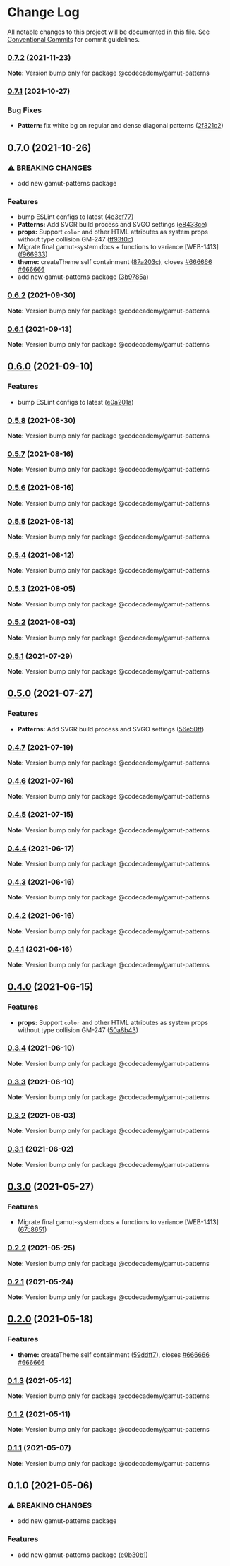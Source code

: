 # Change Log

All notable changes to this project will be documented in this file.
See [Conventional Commits](https://conventionalcommits.org) for commit guidelines.

### [0.7.2](https://github.com/Codecademy/gamut/compare/@codecademy/gamut-patterns@0.7.1...@codecademy/gamut-patterns@0.7.2) (2021-11-23)

**Note:** Version bump only for package @codecademy/gamut-patterns





### [0.7.1](https://github.com/Codecademy/gamut/compare/@codecademy/gamut-patterns@0.7.0...@codecademy/gamut-patterns@0.7.1) (2021-10-27)


### Bug Fixes

* **Pattern:** fix white bg on regular and dense diagonal patterns ([2f321c2](https://github.com/Codecademy/gamut/commit/2f321c2446cdc28e4338fa1dae94efa698e4c6ea))



## 0.7.0 (2021-10-26)


### ⚠ BREAKING CHANGES

* add new gamut-patterns package

### Features

* bump ESLint configs to latest ([4e3cf77](https://github.com/Codecademy/gamut/commit/4e3cf77928bdd69bce3eeca8a7f07439627b4f08))
* **Patterns:** Add SVGR build process and SVGO settings ([e8433ce](https://github.com/Codecademy/gamut/commit/e8433ceace8b617fcaa45f13a11ce1367cff0e0b))
* **props:** Support `color` and other HTML attributes as system props without type collision GM-247 ([ff93f0c](https://github.com/Codecademy/gamut/commit/ff93f0c9b7ca64ed9819586709f58436ca4502b9))
* Migrate final gamut-system docs + functions to variance [WEB-1413]  ([f966933](https://github.com/Codecademy/gamut/commit/f966933ac814d228072e781ee2a3d75a33190a85))
* **theme:** createTheme self containment ([87a203c](https://github.com/Codecademy/gamut/commit/87a203c56df8002406552208b8b5ffc55b228262)), closes [#666666](https://github.com/Codecademy/gamut/issues/666666) [#666666](https://github.com/Codecademy/gamut/issues/666666)
* add new gamut-patterns package ([3b9785a](https://github.com/Codecademy/gamut/commit/3b9785a20e26767a9531b1f1ce8de5f504f2dd34))



### [0.6.2](https://github.com/Codecademy/gamut/compare/@codecademy/gamut-patterns@0.6.1...@codecademy/gamut-patterns@0.6.2) (2021-09-30)

**Note:** Version bump only for package @codecademy/gamut-patterns





### [0.6.1](https://github.com/Codecademy/gamut/compare/@codecademy/gamut-patterns@0.6.0...@codecademy/gamut-patterns@0.6.1) (2021-09-13)

**Note:** Version bump only for package @codecademy/gamut-patterns





## [0.6.0](https://github.com/Codecademy/gamut/compare/@codecademy/gamut-patterns@0.5.8...@codecademy/gamut-patterns@0.6.0) (2021-09-10)


### Features

* bump ESLint configs to latest ([e0a201a](https://github.com/Codecademy/gamut/commit/e0a201abcc5f49718538d3d91af21cb37db4470e))



### [0.5.8](https://github.com/Codecademy/gamut/compare/@codecademy/gamut-patterns@0.5.7...@codecademy/gamut-patterns@0.5.8) (2021-08-30)

**Note:** Version bump only for package @codecademy/gamut-patterns





### [0.5.7](https://github.com/Codecademy/gamut/compare/@codecademy/gamut-patterns@0.5.6...@codecademy/gamut-patterns@0.5.7) (2021-08-16)

**Note:** Version bump only for package @codecademy/gamut-patterns





### [0.5.6](https://github.com/Codecademy/gamut/compare/@codecademy/gamut-patterns@0.5.5...@codecademy/gamut-patterns@0.5.6) (2021-08-16)

**Note:** Version bump only for package @codecademy/gamut-patterns





### [0.5.5](https://github.com/Codecademy/gamut/compare/@codecademy/gamut-patterns@0.5.4...@codecademy/gamut-patterns@0.5.5) (2021-08-13)

**Note:** Version bump only for package @codecademy/gamut-patterns





### [0.5.4](https://github.com/Codecademy/gamut/compare/@codecademy/gamut-patterns@0.5.3...@codecademy/gamut-patterns@0.5.4) (2021-08-12)

**Note:** Version bump only for package @codecademy/gamut-patterns





### [0.5.3](https://github.com/Codecademy/gamut/compare/@codecademy/gamut-patterns@0.5.2...@codecademy/gamut-patterns@0.5.3) (2021-08-05)

**Note:** Version bump only for package @codecademy/gamut-patterns





### [0.5.2](https://github.com/Codecademy/gamut/compare/@codecademy/gamut-patterns@0.5.1...@codecademy/gamut-patterns@0.5.2) (2021-08-03)

**Note:** Version bump only for package @codecademy/gamut-patterns





### [0.5.1](https://github.com/Codecademy/gamut/compare/@codecademy/gamut-patterns@0.5.0...@codecademy/gamut-patterns@0.5.1) (2021-07-29)

**Note:** Version bump only for package @codecademy/gamut-patterns





## [0.5.0](https://github.com/Codecademy/gamut/compare/@codecademy/gamut-patterns@0.4.7...@codecademy/gamut-patterns@0.5.0) (2021-07-27)


### Features

* **Patterns:** Add SVGR build process and SVGO settings ([56e50ff](https://github.com/Codecademy/gamut/commit/56e50ffe021102b84a7f9e5d7bb33ea6de890994))



### [0.4.7](https://github.com/Codecademy/gamut/compare/@codecademy/gamut-patterns@0.4.6...@codecademy/gamut-patterns@0.4.7) (2021-07-19)

**Note:** Version bump only for package @codecademy/gamut-patterns





### [0.4.6](https://github.com/Codecademy/gamut/compare/@codecademy/gamut-patterns@0.4.5...@codecademy/gamut-patterns@0.4.6) (2021-07-16)

**Note:** Version bump only for package @codecademy/gamut-patterns





### [0.4.5](https://github.com/Codecademy/gamut/compare/@codecademy/gamut-patterns@0.4.4...@codecademy/gamut-patterns@0.4.5) (2021-07-15)

**Note:** Version bump only for package @codecademy/gamut-patterns





### [0.4.4](https://github.com/Codecademy/gamut/compare/@codecademy/gamut-patterns@0.4.3...@codecademy/gamut-patterns@0.4.4) (2021-06-17)

**Note:** Version bump only for package @codecademy/gamut-patterns





### [0.4.3](https://github.com/Codecademy/gamut/compare/@codecademy/gamut-patterns@0.4.2...@codecademy/gamut-patterns@0.4.3) (2021-06-16)

**Note:** Version bump only for package @codecademy/gamut-patterns





### [0.4.2](https://github.com/Codecademy/gamut/compare/@codecademy/gamut-patterns@0.4.1...@codecademy/gamut-patterns@0.4.2) (2021-06-16)

**Note:** Version bump only for package @codecademy/gamut-patterns





### [0.4.1](https://github.com/Codecademy/gamut/compare/@codecademy/gamut-patterns@0.4.0...@codecademy/gamut-patterns@0.4.1) (2021-06-16)

**Note:** Version bump only for package @codecademy/gamut-patterns





## [0.4.0](https://github.com/Codecademy/gamut/compare/@codecademy/gamut-patterns@0.3.4...@codecademy/gamut-patterns@0.4.0) (2021-06-15)


### Features

* **props:** Support `color` and other HTML attributes as system props without type collision GM-247 ([50a8b43](https://github.com/Codecademy/gamut/commit/50a8b43b27eff2d75307d317d724383156e5a3ed))



### [0.3.4](https://github.com/Codecademy/gamut/compare/@codecademy/gamut-patterns@0.3.3...@codecademy/gamut-patterns@0.3.4) (2021-06-10)

**Note:** Version bump only for package @codecademy/gamut-patterns





### [0.3.3](https://github.com/Codecademy/gamut/compare/@codecademy/gamut-patterns@0.3.2...@codecademy/gamut-patterns@0.3.3) (2021-06-10)

**Note:** Version bump only for package @codecademy/gamut-patterns





### [0.3.2](https://github.com/Codecademy/gamut/compare/@codecademy/gamut-patterns@0.3.1...@codecademy/gamut-patterns@0.3.2) (2021-06-03)

**Note:** Version bump only for package @codecademy/gamut-patterns





### [0.3.1](https://github.com/Codecademy/gamut/compare/@codecademy/gamut-patterns@0.3.0...@codecademy/gamut-patterns@0.3.1) (2021-06-02)

**Note:** Version bump only for package @codecademy/gamut-patterns





## [0.3.0](https://github.com/Codecademy/gamut/compare/@codecademy/gamut-patterns@0.2.2...@codecademy/gamut-patterns@0.3.0) (2021-05-27)


### Features

* Migrate final gamut-system docs + functions to variance [WEB-1413]  ([67c8651](https://github.com/Codecademy/gamut/commit/67c8651dc4985dd656c8d488af4cf56ca21a813b))



### [0.2.2](https://github.com/Codecademy/gamut/compare/@codecademy/gamut-patterns@0.2.1...@codecademy/gamut-patterns@0.2.2) (2021-05-25)

**Note:** Version bump only for package @codecademy/gamut-patterns





### [0.2.1](https://github.com/Codecademy/gamut/compare/@codecademy/gamut-patterns@0.2.0...@codecademy/gamut-patterns@0.2.1) (2021-05-24)

**Note:** Version bump only for package @codecademy/gamut-patterns





## [0.2.0](https://github.com/Codecademy/gamut/compare/@codecademy/gamut-patterns@0.1.3...@codecademy/gamut-patterns@0.2.0) (2021-05-18)


### Features

* **theme:** createTheme self containment ([59ddff7](https://github.com/Codecademy/gamut/commit/59ddff7224cd8e0972212dd6ba1696f40ccac835)), closes [#666666](https://github.com/Codecademy/gamut/issues/666666) [#666666](https://github.com/Codecademy/gamut/issues/666666)



### [0.1.3](https://github.com/Codecademy/gamut/compare/@codecademy/gamut-patterns@0.1.2...@codecademy/gamut-patterns@0.1.3) (2021-05-12)

**Note:** Version bump only for package @codecademy/gamut-patterns





### [0.1.2](https://github.com/Codecademy/gamut/compare/@codecademy/gamut-patterns@0.1.1...@codecademy/gamut-patterns@0.1.2) (2021-05-11)

**Note:** Version bump only for package @codecademy/gamut-patterns





### [0.1.1](https://github.com/Codecademy/gamut/compare/@codecademy/gamut-patterns@0.1.0...@codecademy/gamut-patterns@0.1.1) (2021-05-07)

**Note:** Version bump only for package @codecademy/gamut-patterns





## 0.1.0 (2021-05-06)


### ⚠ BREAKING CHANGES

* add new gamut-patterns package

### Features

* add new gamut-patterns package ([e0b30b1](https://github.com/Codecademy/gamut/commit/e0b30b102b32b8447a1b4c97f9da63fcce365af6))
